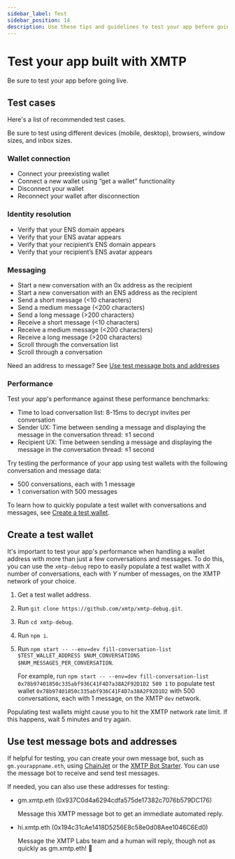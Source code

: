 ```yaml
---
sidebar_label: Test
sidebar_position: 14
description: Use these tips and guidelines to test your app before going live.
---
```


# Test your app built with XMTP

Be sure to test your app before going live.

## Test cases

Here's a list of recommended test cases.

Be sure to test using different devices (mobile, desktop), browsers, window sizes, and inbox sizes.

### Wallet connection

- Connect your preexisting wallet
- Connect a new wallet using “get a wallet” functionality
- Disconnect your wallet
- Reconnect your wallet after disconnection

### Identity resolution

- Verify that your ENS domain appears
- Verify that your ENS avatar appears
- Verify that your recipient’s ENS domain appears
- Verify that your recipient’s ENS avatar appears

### Messaging

- Start a new conversation with an 0x address as the recipient
- Start a new conversation with an ENS address as the recipient
- Send a short message (<10 characters)
- Send a medium message (<200 characters)
- Send a long message (>200 characters)
- Receive a short message (<10 characters)
- Receive a medium message (<200 characters)
- Receive a long message (>200 characters)
- Scroll through the conversation list
- Scroll through a conversation

Need an address to message? See [Use test message bots and addresses](#use-test-message-bots-and-addresses)

### Performance

Test your app's performance against these performance benchmarks:

- Time to load conversation list: 8-15ms to decrypt invites per conversation
- Sender UX: Time between sending a message and displaying the message in the conversation thread: ≤1 second
- Recipient UX: Time between sending a message and displaying the message in the conversation thread: ≤1 second

Try testing the performance of your app using test wallets with the following conversation and message data:

- 500 conversations, each with 1 message
- 1 conversation with 500 messages

To learn how to quickly populate a test wallet with conversations and messages, see [Create a test wallet](#create-a-test-wallet).

## Create a test wallet

It's important to test your app's performance when handling a wallet address with more than just a few conversations and messages. To do this, you can use the `xmtp-debug` repo to easily populate a test wallet with _X_ number of conversations, each with _Y_ number of messages, on the XMTP network of your choice.

1. Get a test wallet address.
2. Run `git clone https://github.com/xmtp/xmtp-debug.git`.
3. Run `cd xmtp-debug`.
4. Run `npm i`.
5. Run `npm start -- --env=dev fill-conversation-list $TEST_WALLET_ADDRESS $NUM_CONVERSATIONS $NUM_MESSAGES_PER_CONVERSATION`. 

    For example, run `npm start -- --env=dev fill-conversation-list 0x78b97401850c335abf936C41F4D7a38A2F92D1D2 500 1` to populate test wallet `0x78b97401850c335abf936C41F4D7a38A2F92D1D2` with 500 conversations, each with 1 message, on the XMTP `dev` network.

Populating test wallets might cause you to hit the XMTP network rate limit. If this happens, wait 5 minutes and try again.

## Use test message bots and addresses

If helpful for testing, you can create your own message bot, such as `gm.yourappname.eth`, using [ChainJet](https://chainjet.io/) or the [XMTP Bot Starter](https://github.com/xmtp/xmtp-bot-starter). You can use the message bot to receive and send test messages. 

If needed, you can also use these addresses for testing:

- gm.xmtp.eth (0x937C0d4a6294cdfa575de17382c7076b579DC176)

    Message this XMTP message bot to get an immediate automated reply.

- hi.xmtp.eth (0x194c31cAe1418D5256E8c58e0d08Aee1046C6Ed0)

    Message the XMTP Labs team and a human will reply, though not as quickly as gm.xmtp.eth! 🤖
